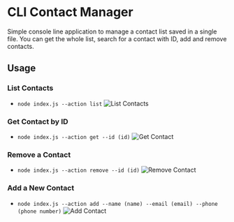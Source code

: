 # CLI Contact Manager

Simple console line application to manage a contact list saved in a single file. You can get the whole list, search for a contact with ID, add and remove contacts.

## Usage

### List Contacts

- `node index.js --action list`
  ![List Contacts](https://ibb.co/YNN1VRY)

### Get Contact by ID

- `node index.js --action get --id (id)`
  ![Get Contact](https://ibb.co/640qP69)

### Remove a Contact

- `node index.js --action remove --id (id)`
  ![Remove Contact](https://ibb.co/Sm2xjcd)

### Add a New Contact

- `node index.js --action add --name (name) --email (email) --phone (phone number)`
  ![Add Contact](https://ibb.co/kxK696C)

